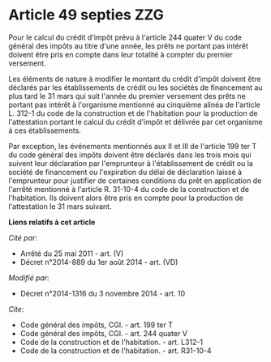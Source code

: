 # Article 49 septies ZZG

Pour le calcul du crédit d'impôt prévu à l'article 244 quater V du code général des impôts au titre d'une année, les prêts ne
portant pas intérêt doivent être pris en compte dans leur totalité à compter du premier versement. 

Les éléments de nature à modifier le montant du crédit d'impôt doivent être déclarés par les établissements de crédit ou les
sociétés de financement au plus tard le 31 mars qui suit l'année du premier versement des prêts ne portant pas intérêt à
l'organisme mentionné au cinquième alinéa de l'article L. 312-1 du code de la construction et de l'habitation pour la
production de l'attestation portant le calcul du crédit d'impôt et délivrée par cet organisme à ces établissements. 

Par exception, les événements mentionnés aux II et III de l'article 199 ter T du code général des impôts doivent être
déclarés dans les trois mois qui suivent leur déclaration par l'emprunteur à l'établissement de crédit ou la société de
financement ou l'expiration du délai de déclaration laissé à l'emprunteur pour justifier de certaines conditions du prêt en
application de l'arrêté mentionné à l'article R. 31-10-4 du code de la construction et de l'habitation. Ils doivent alors
être pris en compte pour la production de l'attestation le 31 mars suivant.

**Liens relatifs à cet article**

_Cité par_:

  - Arrêté du 25 mai 2011 - art. (V)
  - Décret n°2014-889 du 1er août 2014 - art. (VD)

_Modifié par_:

  - Décret n°2014-1316 du 3 novembre 2014 - art. 10

_Cite_:

  - Code général des impôts, CGI. - art. 199 ter T
  - Code général des impôts, CGI. - art. 244 quater V
  - Code de la construction et de l'habitation. - art. L312-1
  - Code de la construction et de l'habitation. - art. R31-10-4
